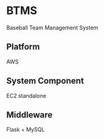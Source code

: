 # BTMS
Baseball Team Management System

## Platform
AWS

## System Component
EC2 standalone

## Middleware
Flask + MySQL